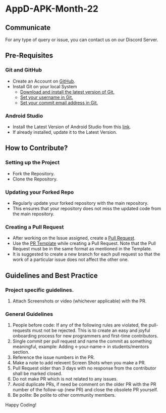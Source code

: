 # AppD-APK-Month-22

## Communicate

For any type of query or issue, you can contact us on our Discord Server.

## Pre-Requisites

### Git and GitHub
 - Create an Account on [GitHub](https://github.com/).
 - Install Git on your local System
	 - [Download and install the latest version of Git.](https://git-scm.com/downloads)
	 - [Set your username in Git.](https://help.github.com/articles/setting-your-username-in-git)
	 - [Set your commit email address in Git.](https://help.github.com/articles/setting-your-commit-email-address-in-git)

### Android Studio
 - Install the Latest Version of Android Studio from this [link](https://developer.android.com/studio).
 - If already installed, update it to the Latest Version.

## How to Contribute?

### Setting up the Project
 - Fork the Repository.
 - Clone the Repository.

### Updating your Forked Repo
 - Regularly update your forked repository with the main repository.
 - This ensures that your repository does not miss the updated code from the main repository.


### Creating a Pull Request
 - After working on the Issue assigned, create a [Pull Request](https://help.github.com/articles/about-pull-requests/).
 - Use the [PR Template](https://github.com/GeekHaven/AppD-APK-Month-22/blob/main/.github/pull_request_template) while creating a Pull Request. Note that the Pull Request must be in the same format as mentioned in the Template.
 - It is suggested to create a new branch for each pull request so that the work of a particular issue does not affect the other one.

## Guidelines and Best Practice

### Project specific guidelines.
1. Attach Screenshots or video (whichever applicable) with the PR.

### General Guidelines
1. People before code: If any of the following rules are violated, the pull-requests must not be rejected. This is to create an easy and joyful onboarding process for new programmers and first-time contributors.
2. Single commit per pull request and name the commit as something meaningful, example: Adding <-your-name-> in students/mentors section.
3. Reference the issue numbers in the PR.
4. Make a note to add relevent Screen Shots when you make a PR.
5.  Pull Request older than 3 days with no response from the contributor shall be marked closed.
6.  Do not make PR which is not related to any issues.
7.  Avoid duplicate PRs, if need be comment on the older PR with the PR number of the follow-up (new PR) and close the obsolete PR yourself.
8.  Be polite: Be polite to other community members.

Happy Coding!

